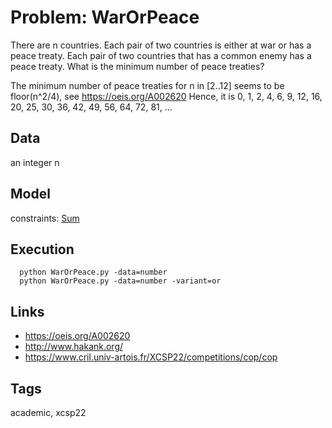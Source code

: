 # Problem: WarOrPeace

There are n countries.
Each pair of two countries is either at war or has a peace treaty.
Each pair of two countries that has a common enemy has a peace treaty.
What is the minimum number of peace treaties?

The minimum number of peace treaties for n in [2..12] seems to be floor(n^2/4), see https://oeis.org/A002620
Hence, it is 0, 1, 2, 4, 6, 9, 12, 16, 20, 25, 30, 36, 42, 49, 56, 64, 72, 81, ...

## Data
  an integer n

## Model
  constraints: [Sum](https://pycsp.org/documentation/constraints/Sum)

## Execution
```
  python WarOrPeace.py -data=number
  python WarOrPeace.py -data=number -variant=or
```

## Links
  - https://oeis.org/A002620
  - http://www.hakank.org/
  - https://www.cril.univ-artois.fr/XCSP22/competitions/cop/cop

## Tags
  academic, xcsp22
